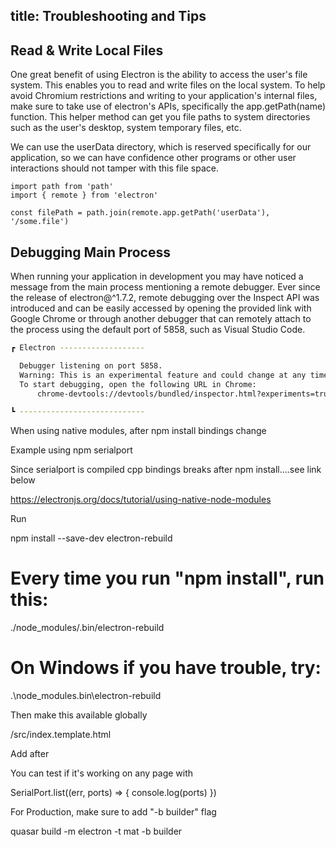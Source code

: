 title: Troubleshooting and Tips
---

## Read & Write Local Files
One great benefit of using Electron is the ability to access the user's file system. This enables you to read and write files on the local system. To help avoid Chromium restrictions and writing to your application's internal files, make sure to take use of electron's APIs, specifically the app.getPath(name) function. This helper method can get you file paths to system directories such as the user's desktop, system temporary files, etc.

We can use the userData directory, which is reserved specifically for our application, so we can have confidence other programs or other user interactions should not tamper with this file space.

```
import path from 'path'
import { remote } from 'electron'

const filePath = path.join(remote.app.getPath('userData'), '/some.file')
```

## Debugging Main Process
When running your application in development you may have noticed a message from the main process mentioning a remote debugger. Ever since the release of electron@^1.7.2, remote debugging over the Inspect API was introduced and can be easily accessed by opening the provided link with Google Chrome or through another debugger that can remotely attach to the process using the default port of 5858, such as Visual Studio Code.

```bash
┏ Electron -------------------

  Debugger listening on port 5858.
  Warning: This is an experimental feature and could change at any time.
  To start debugging, open the following URL in Chrome:
      chrome-devtools://devtools/bundled/inspector.html?experiments=true&v8only=true&ws=127.0.0.1:5858/22271e96-df65-4bab-9207-da8c71117641

┗ ----------------------------
```
When using native modules, after npm install bindings change

Example using npm serialport

Since serialport is compiled cpp bindings breaks after npm install....see link below

https://electronjs.org/docs/tutorial/using-native-node-modules

Run 

npm install --save-dev electron-rebuild 

# Every time you run "npm install", run this:
 ./node_modules/.bin/electron-rebuild 

# On Windows if you have trouble, try:
 .\node_modules.bin\electron-rebuild

Then make this available globally

/src/index.template.html

Add after </body>

<script>
    const SerialPort = require('serialport')
</script>

You can test if it's working on any page with

SerialPort.list((err, ports) => { console.log(ports) })

For Production, make sure to add "-b builder" flag

quasar build -m electron -t mat -b builder
